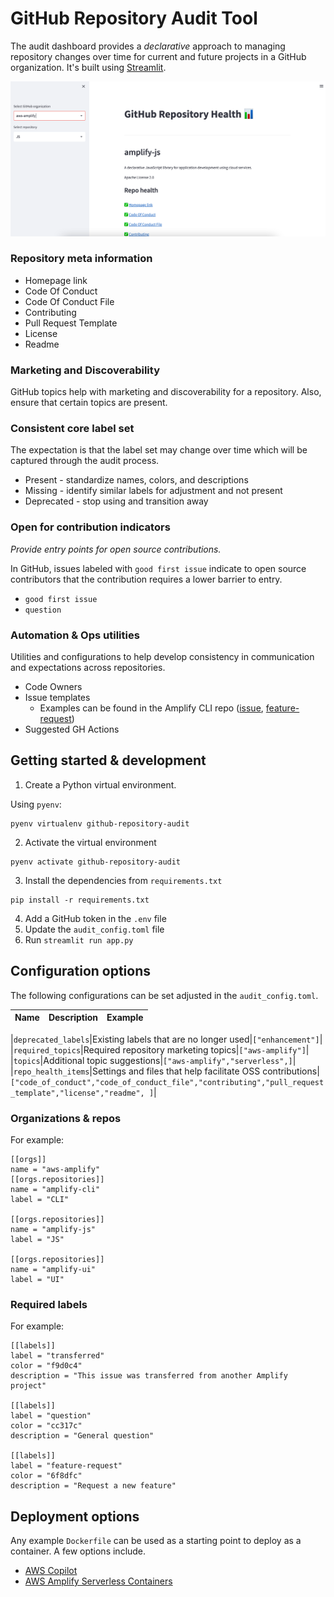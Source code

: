 # GitHub Repository Audit Tool

The audit dashboard provides a _declarative_ approach to managing repository changes over time for current and future projects in a GitHub organization. It's built using [Streamlit](https://www.streamlit.io).

![](https://github.com/siegerts/github-repository-audit/blob/main/audit-dashboard.png)

### Repository meta information

- Homepage link
- Code Of Conduct
- Code Of Conduct File
- Contributing
- Pull Request Template
- License
- Readme

### Marketing and Discoverability

GitHub topics help with marketing and discoverability for a repository. Also, ensure that certain topics are present.

### Consistent core label set

The expectation is that the label set may change over time which will be captured through the audit process.

- Present - standardize names, colors, and descriptions
- Missing - identify similar labels for adjustment and not present
- Deprecated - stop using and transition away

### Open for contribution indicators

_Provide entry points for open source contributions._

In GitHub, issues labeled with `good first issue` indicate to open source contributors that the contribution requires a lower barrier to entry.

- `good first issue`
- `question`

### Automation & Ops utilities

Utilities and configurations to help develop consistency in communication and expectations across repositories.

- Code Owners
- Issue templates
  - Examples can be found in the Amplify CLI repo ([issue](https://github.com/aws-amplify/amplify-cli/issues/new?assignees=&labels=&template=1.bug_report.yaml), [feature-request](https://github.com/aws-amplify/amplify-cli/issues/new?assignees=&labels=feature-request&template=2.feature_request.yaml))
- Suggested GH Actions

## Getting started & development

1. Create a Python virtual environment.

Using `pyenv`:

```
pyenv virtualenv github-repository-audit
```

2. Activate the virtual environment

```
pyenv activate github-repository-audit
```

3. Install the dependencies from `requirements.txt`

```
pip install -r requirements.txt
```

4. Add a GitHub token in the `.env` file
5. Update the `audit_config.toml` file
6. Run `streamlit run app.py`

## Configuration options

The following configurations can be set adjusted in the `audit_config.toml`.

| Name | Description | Example |
| ---- | ----------- | ------- |

|`deprecated_labels`|Existing labels that are no longer used|`["enhancement"]`|
|`required_topics`|Required repository marketing topics|`["aws-amplify"]`|
|`topics`|Additional topic suggestions|`["aws-amplify","serverless",]`|
|`repo_health_items`|Settings and files that help facilitate OSS contributions|`["code_of_conduct","code_of_conduct_file","contributing","pull_request_template","license","readme", ]`|

### Organizations & repos

For example:

```
[[orgs]]
name = "aws-amplify"
[[orgs.repositories]]
name = "amplify-cli"
label = "CLI"

[[orgs.repositories]]
name = "amplify-js"
label = "JS"

[[orgs.repositories]]
name = "amplify-ui"
label = "UI"
```

### Required labels

For example:

```
[[labels]]
label = "transferred"
color = "f9d0c4"
description = "This issue was transferred from another Amplify project"

[[labels]]
label = "question"
color = "cc317c"
description = "General question"

[[labels]]
label = "feature-request"
color = "6f8dfc"
description = "Request a new feature"
```

## Deployment options

Any example `Dockerfile` can be used as a starting point to deploy as a container. A few options include.

- [AWS Copilot](https://aws.github.io/copilot-cli/)
- [AWS Amplify Serverless Containers](https://docs.amplify.aws/cli/usage/containers/)
